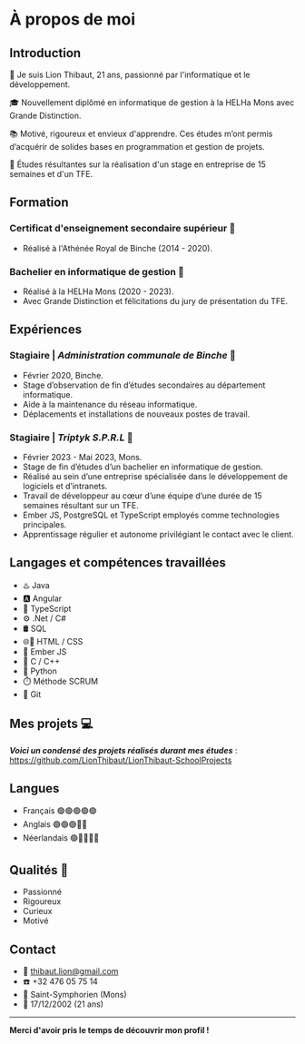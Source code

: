 # À propos de moi

## Introduction
👋 Je suis Lion Thibaut, 21 ans, passionné par l'informatique et le développement.

🎓 Nouvellement diplômé en informatique de gestion à la HELHa Mons avec Grande Distinction.

📚 Motivé, rigoureux et envieux d'apprendre. Ces études m’ont permis d’acquérir de solides bases en programmation et gestion de projets.

🎯 Études résultantes sur la réalisation d'un stage en entreprise de 15 semaines et d'un TFE.

## Formation
### Certificat d'enseignement secondaire supérieur 🎒
- Réalisé à l'Athénée Royal de Binche (2014 - 2020).

### Bachelier en informatique de gestion 🏫
- Réalisé à la HELHa Mons (2020 - 2023).
- Avec Grande Distinction et félicitations du jury de présentation du TFE.

## Expériences
### Stagiaire | *Administration communale de Binche* 💼
- Février 2020, Binche.
- Stage d’observation de fin d’études secondaires au département informatique.
- Aide à la maintenance du réseau informatique. 
- Déplacements et installations de nouveaux postes de travail.

### Stagiaire | *Triptyk S.P.R.L* 🏢
- Février 2023 - Mai 2023, Mons.
- Stage de fin d’études d’un bachelier en informatique de gestion.
- Réalisé au sein d’une entreprise spécialisée dans le développement de logiciels et d’intranets.
- Travail de développeur au cœur d’une équipe d’une durée de 15 semaines résultant sur un TFE.
- Ember JS, PostgreSQL et TypeScript employés comme technologies principales.
- Apprentissage régulier et autonome privilégiant le contact avec le client.

## Langages et compétences travaillées
- ♨️ Java
- 🅰️ Angular
- 📘 TypeScript
- ⚙️ .Net / C#
- 🛢️ SQL
- 🌐🎨 HTML / CSS
- 🐹 Ember JS
- 🔵 C / C++
- 🐍 Python
- ⏱️ Méthode SCRUM
- 🔀 Git

## Mes projets 💻
***Voici un condensé des projets réalisés durant mes études*** : https://github.com/LionThibaut/LionThibaut-SchoolProjects

## Langues
- Français 🟢🟢🟢🟢🟢
- Anglais 🟢🟢🟢🔴🔴
- Néerlandais 🟢🔴🔴🔴🔴

## Qualités 🌟
- Passionné
- Rigoureux
- Curieux
- Motivé

## Contact
- 📧 thibaut.lion@gmail.com
- ☎️ +32 476 05 75 14
- 📍 Saint-Symphorien (Mons)
- 📅 17/12/2002 (21 ans)

---

**Merci d'avoir pris le temps de découvrir mon profil !**
